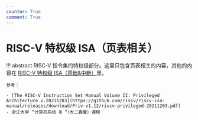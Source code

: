 ```yaml
---
counter: True
comment: True
---
```


# RISC-V 特权级 ISA（页表相关）

!!! abstract
    RISC-V 指令集的特权级部分。这里只包含页表相关的内容，其他的内容在 [RISC-V 特权级 ISA（基础&中断）](privileged/)里。

    参考：

    - [The RISC-V Instruction Set Manual Volume II: Privileged Architecture v.20211203](https://github.com/riscv/riscv-isa-manual/releases/download/Priv-v1.12/riscv-privileged-20211203.pdf)
    - 浙江大学 “计算机系统 Ⅲ “（大二春夏）课程

